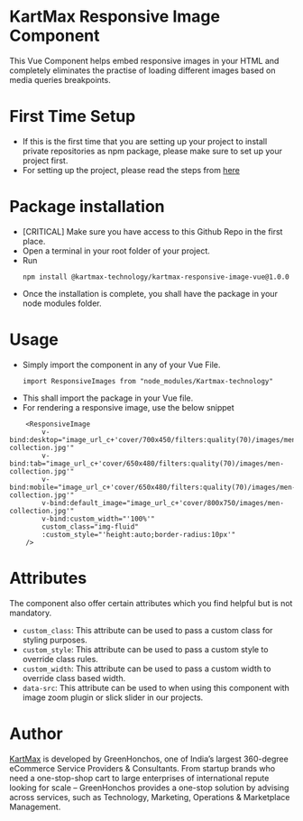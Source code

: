 # KartMax Responsive Image Component

This Vue Component helps embed responsive images in your HTML and completely eliminates the practise of loading different images based on media queries
breakpoints.

# First Time Setup
- If this is the first time that you are setting up your project to install private repositories as npm package, please make sure to set up your project first.
- For setting up the project, please read the steps from [here](https://postscripts.medium.com/npm-install-packages-from-github-9ec5c6fd0058)

# Package installation

- [CRITICAL] Make sure you have access to this Github Repo in the first place.
- Open a terminal in your root folder of your project.
- Run
    ```
    npm install @kartmax-technology/kartmax-responsive-image-vue@1.0.0
    ```
- Once the installation is complete, you shall have the package in your node modules folder.

# Usage

- Simply import the component in any of your Vue File.
    ```
    import ResponsiveImages from "node_modules/Kartmax-technology"
    ```
- This shall import the package in your Vue file.
- For rendering a responsive image, use the below snippet
```
    <ResponsiveImage
        v-bind:desktop="image_url_c+'cover/700x450/filters:quality(70)/images/men-collection.jpg'"
        v-bind:tab="image_url_c+'cover/650x480/filters:quality(70)/images/men-collection.jpg'"
        v-bind:mobile="image_url_c+'cover/650x480/filters:quality(70)/images/men-collection.jpg'"
        v-bind:default_image="image_url_c+'cover/800x750/images/men-collection.jpg'"
        v-bind:custom_width="'100%'"
        custom_class="img-fluid"
        :custom_style="'height:auto;border-radius:10px'"
    />
```

# Attributes

The component also offer certain attributes which you find helpful but is not mandatory.

- `custom_class`: This attribute can be used to pass a custom class for styling purposes.
- `custom_style`: This attribute can be used to pass a custom style to override class rules.
- `custom_width`: This attribute can be used to pass a custom width to override class based width.
- `data-src`: This attribute can be used to when using this component with image zoom plugin or slick slider in our projects.
# Author

[KartMax](https://kartmax.in/chauhansahab005) is developed by GreenHonchos, one of India’s largest 360-degree eCommerce Service Providers & Consultants. From startup brands who need a one-stop-shop cart to large enterprises of international repute looking for scale – GreenHonchos provides a one-stop solution by advising across services, such as Technology, Marketing, Operations & Marketplace Management.